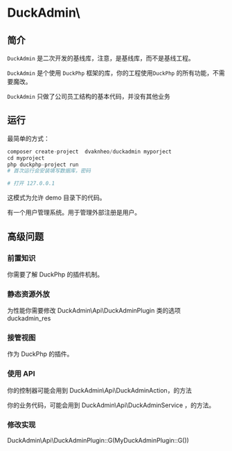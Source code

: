 # DuckAdmin\
## 简介

`DuckAdmin` 是二次开发的基线库，注意，是基线库，而不是基线工程。

`DuckAdmin` 是个使用 `DuckPhp` 框架的库，你的工程使用`DuckPhp` 的所有功能，不需要魔改。

`DuckAdmin` 只做了公司员工结构的基本代码，并没有其他业务

## 运行

最简单的方式：

```php
composer create-project  dvaknheo/duckadmin myporject
cd myproject
php duckphp-project run
# 首次运行会安装填写数据库，密码

# 打开 127.0.0.1

```
这模式为允许 demo 目录下的代码。

有一个用户管理系统。用于管理外部注册是用户。

## 高级问题

### 前置知识

你需要了解 DuckPhp 的插件机制。

### 静态资源外放

为性能你需要修改 DuckAdmin\Api\DuckAdminPlugin 类的选项 duckadmin_res

### 接管视图

作为 DuckPhp 的插件。

### 使用 API
你的控制器可能会用到 DuckAdmin\Api\DuckAdminAction，的方法


你的业务代码，可能会用到 DuckAdmin\Api\DuckAdminService ，的方法。
### 修改实现

DuckAdmin\Api\DuckAdminPlugin::G(MyDuckAdminPlugin::G())